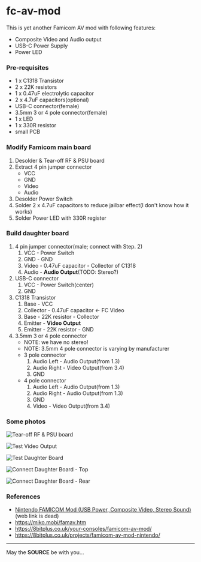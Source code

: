 fc-av-mod
=========

This is yet another Famicom AV mod with following features:
- Composite Video and Audio output
- USB-C Power Supply
- Power LED

### Pre-requisites

- 1 x C1318 Transistor
- 2 x 22K resistors
- 1 x 0.47uF electrolytic capacitor
- 2 x 4.7uF capacitors(optional)
- USB-C connector(female)
- 3.5mm 3 or 4 pole connector(female)
- 1 x LED
- 1 x 330R resistor
- small PCB

### Modify Famicom main board

1. Desolder & Tear-off RF & PSU board
2. Extract 4 pin jumper connector
    - VCC
    - GND
    - Video
    - Audio
2. Desolder Power Switch
3. Solder 2 x 4.7uF capacitors to reduce jailbar effect(I don't know how it works)
4. Solder Power LED with 330R register

### Build daughter board

1. 4 pin jumper connector(male; connect with Step. 2)
    1. VCC - Power Switch
    2. GND - GND
    3. Video - 0.47uF capacitor - Collector of C1318
    4. Audio - **Audio Output**(TODO: Stereo?)
2. USB-C connector
    1. VCC - Power Switch(center)
    2. GND
3. C1318 Transistor
    1. Base - VCC
    2. Collector - 0.47uF capacitor <- FC Video
    3. Base - 22K resistor - Collector
    4. Emitter - **Video Output**
    5. Emitter - 22K resistor - GND
4. 3.5mm 3 or 4 pole connector
    - NOTE: we have no stereo!
    - NOTE: 3.5mm 4 pole connector is varying by manufacturer
    - 3 pole connector
        1. Audio Left - Audio Output(from 1.3)
        2. Audio Right - Video Output(from 3.4)
        3. GND
    - 4 pole connector
        1. Audio Left - Audio Output(from 1.3)
        2. Audio Right - Audio Output(from 1.3)
        3. GND
        4. Video - Video Output(from 3.4)

### Some photos

![Tear-off RF & PSU board](tearoff_rf_board.jpg)

![Test Video Output](test_video_output.jpg)

![Test Daughter Board](test_daughter_board.jpg)

![Connect Daughter Board - Top](daughter_board_top.jpg)

![Connect Daughter Board - Rear](daughter_board_rear.jpg)

### References

- [Nintendo FAMICOM Mod (USB Power, Composite Video, Stereo Sound)](FamicomMod.pdf) (web link is dead)
- https://miko.mobi/famav.htm
- https://8bitplus.co.uk/your-consoles/famicom-av-mod/
- https://8bitplus.co.uk/projects/famicom-av-mod-nintendo/

---
May the **SOURCE** be with you...

